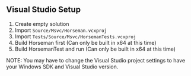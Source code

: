 ## Visual Studio Setup

1. Create empty solution
2. Import `Source/Msvc/Horseman.vcxproj`
3. Import `Tests/Source/Msvc/HorsemanTests.vcxproj`
4. Build Horseman first (Can only be built in x64 at this time)
5. Build HorsemanTest and run  (Can only be built in x64 at this time)

NOTE: You may have to change the Visual Studio project settings to have your Windows SDK and Visual Studio version. 
